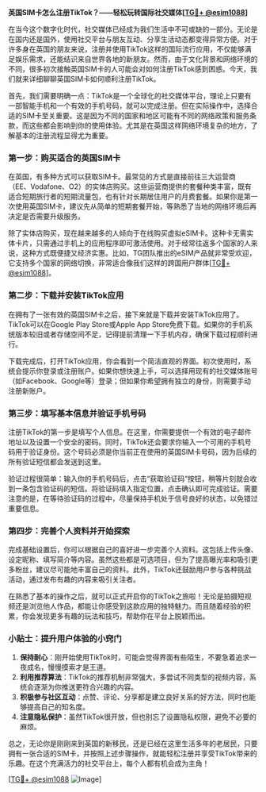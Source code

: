 **英国SIM卡怎么注册TikTok？——轻松玩转国际社交媒体[[TG💪+ @esim1088](https://t.me/s/esim1088)]**

在当今这个数字化时代，社交媒体已经成为我们生活中不可或缺的一部分。无论是在国内还是国外，使用社交平台与朋友互动、分享生活动态都变得异常方便。对于许多身在英国的朋友来说，注册并使用TikTok这样的国际流行应用，不仅能够满足娱乐需求，还能结识来自世界各地的新朋友。然而，由于文化背景和网络环境的不同，很多初次接触英国SIM卡的人可能会对如何注册TikTok感到困惑。今天，我们就来详细聊聊英国SIM卡如何顺利注册TikTok。

首先，我们需要明确一点：TikTok是一个全球化的社交媒体平台，理论上只要有一部智能手机和一个有效的手机号码，就可以完成注册。但在实际操作中，选择合适的SIM卡至关重要。这是因为不同的国家和地区可能有不同的网络政策和服务条款，而这些都会影响到你的使用体验。尤其是在英国这样网络环境复杂的地方，了解基本的注册流程显得尤为重要。

### **第一步：购买适合的英国SIM卡**
在英国，有多种方式可以获取SIM卡。最常见的方式是直接前往三大运营商（EE、Vodafone、O2）的实体店购买。这些运营商提供的套餐种类丰富，既有适合短期旅行者的短期流量包，也有针对长期居住用户的月费套餐。如果你是第一次使用英国SIM卡，建议先从简单的短期套餐开始，等熟悉了当地的网络环境后再决定是否需要升级服务。

除了实体店购买，现在越来越多的人倾向于在线购买虚拟eSIM卡。这种卡无需实体卡片，只需通过手机上的应用程序即可激活使用。对于经常往返多个国家的人来说，这种方式既便捷又经济实惠。比如，TG团队推出的eSIM产品就非常受欢迎，它支持多个国家的网络切换，非常适合像我们这样的跨国用户群体[[TG💪+ @esim1088](https://t.me/s/esim1088)]。

### **第二步：下载并安装TikTok应用**
在拥有了一张有效的英国SIM卡之后，接下来就是下载并安装TikTok应用了。TikTok可以在Google Play Store或Apple App Store免费下载。如果你的手机系统版本较旧或者存储空间不足，记得提前清理一下手机内存，确保下载过程顺利进行。

下载完成后，打开TikTok应用，你会看到一个简洁直观的界面。初次使用时，系统会提示你登录或注册账户。如果你想快速上手，可以选择用现有的社交媒体账号（如Facebook、Google等）登录；但如果你希望拥有独立的身份，则需要手动注册新账户。

### **第三步：填写基本信息并验证手机号码**
注册TikTok的第一步是填写个人信息。在这里，你需要提供一个有效的电子邮件地址以及设置一个安全的密码。同时，TikTok还会要求你输入一个可用的手机号码用于验证身份。这个号码必须是你当前正在使用的英国SIM卡号码，因为后续的所有验证短信都会发送到这里。

验证过程很简单：输入你的手机号码后，点击“获取验证码”按钮，稍等片刻就会收到一条包含验证码的短信。将验证码填入指定位置，点击确认即可完成验证。需要注意的是，在等待验证码的过程中，尽量保持手机处于信号良好的状态，以免错过重要信息。

### **第四步：完善个人资料并开始探索**
完成基础设置后，你可以根据自己的喜好进一步完善个人资料。这包括上传头像、设定昵称、填写简介等内容。虽然这些都是可选项目，但为了提高曝光率和吸引更多粉丝，建议尽可能地丰富自己的资料。此外，TikTok还鼓励用户参与各种挑战活动，通过发布有趣的内容来吸引关注者。

在熟悉了基本的操作之后，就可以正式开启你的TikTok之旅啦！无论是拍摄短视频还是浏览他人作品，都能让你感受到这款应用的独特魅力。而且随着经验的积累，你会发现更多有趣的玩法和技巧，帮助你在平台上脱颖而出。

### **小贴士：提升用户体验的小窍门**
1. **保持耐心**：刚开始使用TikTok时，可能会觉得界面有些陌生，不要急着追求一夜成名，慢慢摸索才是王道。
2. **利用推荐算法**：TikTok的推荐机制非常强大，多尝试不同类型的视频内容，系统会逐渐为你推送更符合兴趣的内容。
3. **积极参与社区互动**：点赞、评论、分享都是建立良好关系的好方法，同时也能够提高自己的知名度。
4. **注意隐私保护**：虽然TikTok很开放，但也别忘了设置隐私权限，避免不必要的麻烦。

总之，无论你是刚刚来到英国的新移民，还是已经在这里生活多年的老居民，只要拥有一张合适的SIM卡，并按照上述步骤操作，就能轻松注册并享受TikTok带来的乐趣。在这个充满活力的社交平台上，每个人都有机会成为主角！

[[TG💪+ @esim1088](https://t.me/s/esim1088) ![Image](https://i.postimg.cc/4NQfJmqS/Snipaste-2025-05-13-00-14-12.png)]